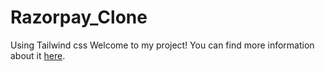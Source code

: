 # Razorpay_Clone
Using Tailwind css
Welcome to my project! You can find more information about it [here](https://shivamshroff.github.io/Razorpay_Clone/).
